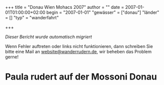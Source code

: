 +++
title = "Donau Wien Mohacs 2007"
author = ""
date = 2007-01-01T01:00:00+02:00
begin = "2007-01-01"
"gewässer" = ["donau"]
"länder" = []
"typ" = "wanderfahrt"

+++


*Dieser Bericht wurde automatisch migriert*

Wenn Fehler auftreten oder links nicht funktionieren, dann schreiben Sie bitte eine Mail an website@wanderrudern.de, wir beheben das Problem gerne!



# Paula rudert auf der Mossoni Donau


